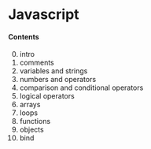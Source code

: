# Javascript
#### Contents

0. intro 
1. comments
2. variables and strings
3. numbers and operators
4. comparison and conditional operators 
5. logical operators 
6. arrays
7. loops
8. functions
9. objects
10. bind
